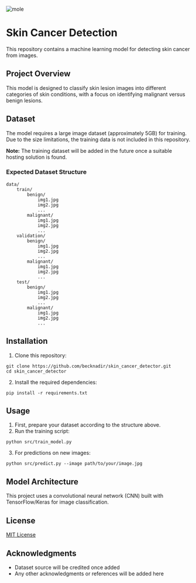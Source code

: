 ![mole](https://github.com/user-attachments/assets/7f847a72-2374-4d6a-a276-4791be19f662)

# Skin Cancer Detection

This repository contains a machine learning model for detecting skin cancer from images.

## Project Overview

This model is designed to classify skin lesion images into different categories of skin conditions, with a focus on identifying malignant versus benign lesions.

## Dataset

The model requires a large image dataset (approximately 5GB) for training. Due to the size limitations, the training data is not included in this repository. 

**Note:** The training dataset will be added in the future once a suitable hosting solution is found.

### Expected Dataset Structure

```
data/
    train/
        benign/
            img1.jpg
            img2.jpg
            ...
        malignant/
            img1.jpg
            img2.jpg
            ...
    validation/
        benign/
            img1.jpg
            img2.jpg
            ...
        malignant/
            img1.jpg
            img2.jpg
            ...
    test/
        benign/
            img1.jpg
            img2.jpg
            ...
        malignant/
            img1.jpg
            img2.jpg
            ...
```

## Installation

1. Clone this repository:
```
git clone https://github.com/becknadir/skin_cancer_detector.git
cd skin_cancer_detector
```

2. Install the required dependencies:
```
pip install -r requirements.txt
```

## Usage

1. First, prepare your dataset according to the structure above.
2. Run the training script:
```
python src/train_model.py
```
3. For predictions on new images:
```
python src/predict.py --image path/to/your/image.jpg
```

## Model Architecture

This project uses a convolutional neural network (CNN) built with TensorFlow/Keras for image classification.

## License

[MIT License](LICENSE)

## Acknowledgments

- Dataset source will be credited once added
- Any other acknowledgments or references will be added here 
